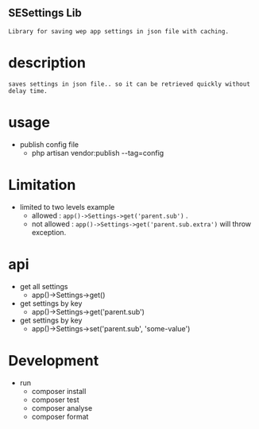 ## SESettings Lib
    Library for saving wep app settings in json file with caching. 
# description
    saves settings in json file.. so it can be retrieved quickly without delay time.
# usage
- publish config file
  - php artisan vendor:publish --tag=config
# Limitation
  - limited to two levels example
    - allowed : `app()->Settings->get('parent.sub')` .
    - not allowed : `app()->Settings->get('parent.sub.extra')` will throw exception. 
# api
- get all settings
  - app()->Settings->get()
- get settings by key
  - app()->Settings->get('parent.sub')
- get settings by key
  - app()->Settings->set('parent.sub', 'some-value')
# Development
  - run 
    - composer install 
    - composer test
    - composer analyse
    - composer format
